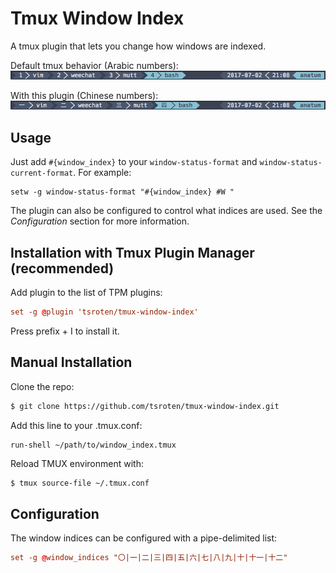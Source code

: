 # Tmux Window Index

A tmux plugin that lets you change how windows are indexed.

Default tmux behavior (Arabic numbers):
![screenshot-before](screenshots/screenshot-before.png)

With this plugin (Chinese numbers):
![screenshot-after](screenshots/screenshot-after.png)

## Usage

Just add `#{window_index}` to your `window-status-format` and
`window-status-current-format`. For example:
```
setw -g window-status-format "#{window_index} #W "
```

The plugin can also be configured to control what indices are used.
See the *Configuration* section for more information.

## Installation with Tmux Plugin Manager (recommended)

Add plugin to the list of TPM plugins:

```tmux.conf
set -g @plugin 'tsroten/tmux-window-index'
```

Press prefix + I to install it.

## Manual Installation

Clone the repo:

```bash
$ git clone https://github.com/tsroten/tmux-window-index.git
```

Add this line to your .tmux.conf:

```
run-shell ~/path/to/window_index.tmux
```

Reload TMUX environment with:

```bash
$ tmux source-file ~/.tmux.conf
```

## Configuration

The window indices can be configured with a pipe-delimited list:

```tmux.conf
set -g @window_indices "〇|一|二|三|四|五|六|七|八|九|十|十一|十二"
```
